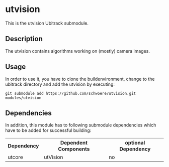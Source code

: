 utvision
========
This is the utvision Ubitrack submodule.

Description
----------
The utvision contains algorithms working on (mostly) camera images.


Usage
-----
In order to use it, you have to clone the buildenvironment, change to the ubitrack directory and add the utvision by executing:

    git submodule add https://github.com/schwoere/utvision.git modules/utvision


Dependencies
----------
In addition, this module has to following submodule dependencies which have to be added for successful building:

<table>

  <tr>
    <th>Dependency</th><th>Dependent Components</th><th>optional Dependency</th>
  </tr>
  <tr>
    <td>utcore</td><td>utVision</td><td>no</td>
  </tr>
</table>
